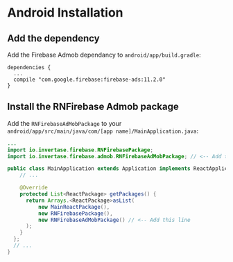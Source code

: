 # Android Installation

## Add the dependency

Add the Firebase Admob dependancy to `android/app/build.gradle`:

```
dependencies {
  ...
  compile "com.google.firebase:firebase-ads:11.2.0"
}
```

## Install the RNFirebase Admob package

Add the `RNFirebaseAdMobPackage` to your `android/app/src/main/java/com/[app name]/MainApplication.java`:

```java
...
import io.invertase.firebase.RNFirebasePackage;
import io.invertase.firebase.admob.RNFirebaseAdMobPackage; // <-- Add this line

public class MainApplication extends Application implements ReactApplication {
    // ...

    @Override
    protected List<ReactPackage> getPackages() {
      return Arrays.<ReactPackage>asList(
          new MainReactPackage(),
          new RNFirebasePackage(),
          new RNFirebaseAdMobPackage() // <-- Add this line
      );
    }
  };
  // ...
}
```
